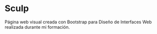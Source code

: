# Sculp
Página web visual creada con Bootstrap para Diseño de Interfaces Web realizada durante mi formación.
